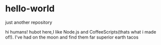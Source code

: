 # hello-world
just another repository

hi humans!
hubot here,I like Node.js and CoffeeScripts(thats what i made of!).
I've had on the moon and find them far superior earth tacos
